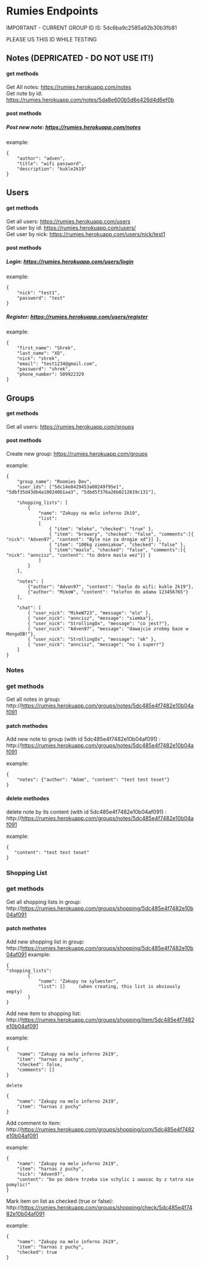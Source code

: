 # Rumies Endpoints

IMPORTANT - CURRENT GROUP ID IS: 5dc6ba9c2585a92b30b3fb81

PLEASE US THIS ID WHILE TESTING

## Notes (DEPRICATED - DO NOT USE IT!)
#### get methods
Get All notes: https://rumies.herokuapp.com/notes<br/> 
Get note by id: https://rumies.herokuapp.com/notes/5da8e600b5d6e426d4d6ef0b
#### post methods
##### Post new note: https://rumies.herokuapp.com/notes
example:
```
{
    "author": "adven",
    "title": "wifi password",
    "description": "kukle2k19"
}
```

## Users
#### get methods
Get all users: https://rumies.herokuapp.com/users<br/> 
Get user by id: https://rumies.herokuapp.com/users/<br/> 
Get user by nick: https://rumies.herokuapp.com/users/nick/test1
#### post methods
##### Login: https://rumies.herokuapp.com/users/login
example:
```
{
    "nick": "test1",
    "password": "test"
}
```
##### Register: https://rumies.herokuapp.com/users/register
example:
```
{
    "first_name": "Shrek",
    "last_name": "XD",
    "nick": "shrek",
    "email": "test1234@gmail.com",
    "password": "shrek",
    "phone_number": 509922329
}
```

## Groups
#### get methods
Get all users: https://rumies.herokuapp.com/groups<br/> 
#### post methods
Create new group: https://rumies.herokuapp.com/groups<br/> 

example:
```
{ 
    "group_name": "Roomies Dev",
    "user_ids": ["5dc14e8429453a00249f95e1", "5dbf35d43db4a100240b1aa3", "5dbd5f376a26b0212819c131"],

    "shopping_lists": [
        {   
            "name": "Zakupy na melo inferno 2k19",
            "list": 
            [
                { "item": "mleko", "checked": "true" },
                { "item": "browary", "checked": "false", "comments":[{ "nick": "Adven97", "content": "Byle nie za drogie xd"}] }, 
                { "item": "100kg ziemniakow", "checked": "false" },
                { "item":"maslo", "checked": "false", "comments":[{ "nick": "anncisz", "content": "to dobre maslo wez"}] }
            ]    
        }
    ],
    
    "notes": [
        {"author": "Adven97", "content": "haslo do wifi: kukle 2k19"},
        {"author": "MikeW", "content": "telefon do adama 123456765"}
    ],    

    "chat": [
        { "user_nick": "MikeW723", "message": "elo" }, 
        { "user_nick": "anncisz", "message": "siemka"},
        { "user_nick": "StrollingOx", "message": "co jest?"}, 
        { "user_nick": "Adven97", "message": "dawajcie zrobmy baze w MongoDB!"}, 
        { "user_nick": "StrollingOx", "message": "ok" }, 
        { "user_nick": "anncisz", "message": "no i superr"}
    ]
}
```
### Notes

### get methods
Get all notes in group: http://https://rumies.herokuapp.com/groups/notes/5dc485e4f7482e10b04af091

#### patch methodes
Add new note to group (with id 5dc485e4f7482e10b04af091) : http://https://rumies.herokuapp.com/groups/notes/5dc485e4f7482e10b04af091

example:
```
{
	"notes": {"author": "Adam", "content": "test test teset"}
}
```
#### delete methodes
delete note by its content (with id 5dc485e4f7482e10b04af091) : http://https://rumies.herokuapp.com/groups/notes/5dc485e4f7482e10b04af091

example: 
```
{
   "content": "test test teset"
}
```

### Shopping List

### get methods
Get all shopping lists in group: http://https://rumies.herokuapp.com/groups/shopping/5dc485e4f7482e10b04af091

#### patch methotes

Add new shopping list in group: http://https://rumies.herokuapp.com/groups/shopping/5dc485e4f7482e10b04af091
example: 
```
{
"shopping_lists": 
        {   
            "name": "Zakupy na sylwester",
            "list": []     (when creating, this list is obviously empty)
        }
}
```

Add new item to shopping list: http://https://rumies.herokuapp.com/groups/shopping/item/5dc485e4f7482e10b04af091

example: 
```
{ 
	"name": "Zakupy na melo inferno 2k19",
	"item": "harnas z puchy",
	"checked": false,
	"comments": []
}

delete 

{ 
	"name": "Zakupy na melo inferno 2k19",
	"item": "harnas z puchy"
}

```

Add comment to item: http://https://rumies.herokuapp.com/groups/shopping/com/5dc485e4f7482e10b04af091 

example: 
```
{ 
	"name": "Zakupy na melo inferno 2k19",
	"item": "harnas z puchy",
	"nick": "Adven97",
	"content": "bo po dobre trzeba sie schylic i uwazac by z tatra nie pomylic!"
}
```

Mark item on list as checked (true or false): http://https://rumies.herokuapp.com/groups/shopping/check/5dc485e4f7482e10b04af091 

example: 
```
{ 
	"name": "Zakupy na melo inferno 2k19",
	"item": "harnas z puchy",
	"checked": true
}
```

